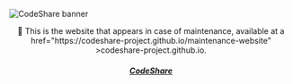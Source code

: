 ![CodeShare banner](https://static.devioo.com/Images/CodeShare/Banner%20Transparent.png)

<p align="center">
  🔧 This is the website that appears in case of maintenance, available at a href="https://codeshare-project.github.io/maintenance-website" >codeshare-project.github.io</a>.
</p>

<h5 align="center"><a href="https://github.com/codeshare-project/.github/blob/main/profile/README.md#-links">CodeShare</a></h5>
